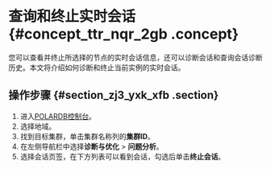 # 查询和终止实时会话 {#concept_ttr_nqr_2gb .concept}

您可以查看并终止所选择的节点的实时会话信息，还可以诊断会话和查询会话诊断历史。本文将介绍如何诊断和终止当前实例的实时会话。

## 操作步骤 {#section_zj3_yxk_xfb .section}

1.  进入[POLARDB控制台](https://polardb.console.aliyun.com/)。
2.  选择地域。
3.  找到目标集群，单击集群名称列的**集群ID**。
4.  在左侧导航栏中选择**诊断与优化** \> **问题分析**。
5.  选择会话页签，在下方列表可以看到会话，勾选后单击**终止会话**。

